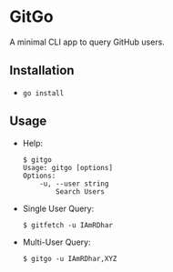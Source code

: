 # GitGo
A minimal CLI app to query GitHub users.

## Installation
- `go install`

## Usage
- Help:

    ```
    $ gitgo
    Usage: gitgo [options]
    Options:
        -u, --user string
            Search Users
    ```  

- Single User Query:

    ```
    $ gitfetch -u IAmRDhar
    ```

- Multi-User Query:

    ```
    $ gitgo -u IAmRDhar,XYZ                                                                                                                                    
    ```

